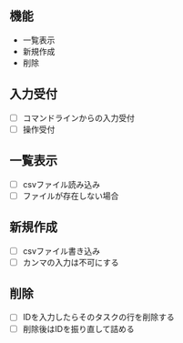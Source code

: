## 機能
- 一覧表示
- 新規作成
- 削除



## 入力受付
- [ ] コマンドラインからの入力受付
- [ ] 操作受付

## 一覧表示
- [ ] csvファイル読み込み
- [ ] ファイルが存在しない場合

## 新規作成
- [ ] csvファイル書き込み
- [ ] カンマの入力は不可にする

## 削除
- [ ] IDを入力したらそのタスクの行を削除する
- [ ] 削除後はIDを振り直して詰める